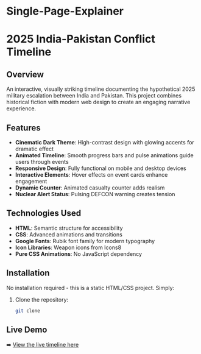 # Single-Page-Explainer
# 2025 India-Pakistan Conflict Timeline

## Overview
An interactive, visually striking timeline documenting the hypothetical 2025 military escalation between India and Pakistan. This project combines historical fiction with modern web design to create an engaging narrative experience.

## Features

- **Cinematic Dark Theme**: High-contrast design with glowing accents for dramatic effect
- **Animated Timeline**: Smooth progress bars and pulse animations guide users through events
- **Responsive Design**: Fully functional on mobile and desktop devices
- **Interactive Elements**: Hover effects on event cards enhance engagement
- **Dynamic Counter**: Animated casualty counter adds realism
- **Nuclear Alert Status**: Pulsing DEFCON warning creates tension

## Technologies Used

- **HTML**: Semantic structure for accessibility
- **CSS**: Advanced animations and transitions
- **Google Fonts**: Rubik font family for modern typography
- **Icon Libraries**: Weapon icons from Icons8
- **Pure CSS Animations**: No JavaScript dependency

## Installation

No installation required - this is a static HTML/CSS project. Simply:

1. Clone the repository:
   ```bash
   git clone 
## Live Demo

➡️ [View the live timeline here](https://your-project-name.netlify.app)
